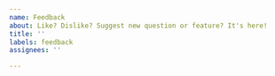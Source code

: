 ```yaml
---
name: Feedback
about: Like? Dislike? Suggest new question or feature? It's here!
title: ''
labels: feedback
assignees: ''

---
```



